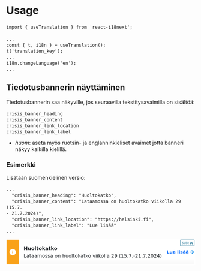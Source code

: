 # Usage

~~~
import { useTranslation } from 'react-i18next';

...
const { t, i18n } = useTranslation();
t('translation_key');
...
i18n.changeLanguage('en');
...
~~~

## Tiedotusbannerin näyttäminen

Tiedotusbannerin saa näkyville, jos seuraavilla tekstitysavaimilla on sisältöä:

~~~
crisis_banner_heading
crisis_banner_content
crisis_banner_link_location
crisis_banner_link_label
~~~

- *huom*: aseta myös ruotsin- ja englanninkieliset avaimet jotta banneri näkyy kaikilla kielillä.

### Esimerkki

Lisätään suomenkielinen versio:

~~~
...
  "crisis_banner_heading": "Huoltokatko",
  "crisis_banner_content": "Lataamossa on huoltokatko viikolla 29 (15.7.
- 21.7.2024)",
  "crisis_banner_link_location": "https://helsinki.fi",
  "crisis_banner_link_label": "Lue lisää"
...
~~~

![](./crisis-banner-example.png)
